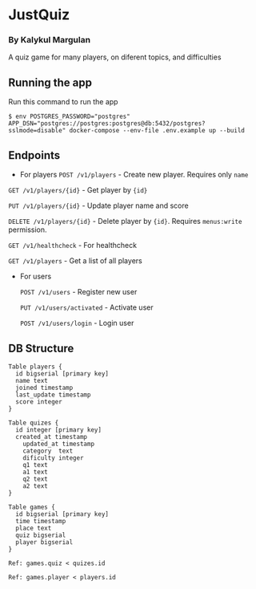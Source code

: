 # JustQuiz
### By Kalykul Margulan
A quiz game for many players, on diferent topics, and difficulties

## Running the app
Run this command to run the app
```
$ env POSTGRES_PASSWORD="postgres" APP_DSN="postgres://postgres:postgres@db:5432/postgres?sslmode=disable" docker-compose --env-file .env.example up --build
```

## Endpoints
* For players
```POST /v1/players``` - Create new player. Requires only `name`

```GET /v1/players/{id}``` - Get player by `{id}`

```PUT /v1/players/{id}``` - Update player name and score

```DELETE /v1/players/{id}``` - Delete player by `{id}`. Requires `menus:write` permission.

```GET /v1/healthcheck``` - For healthcheck

```GET /v1/players``` - Get a list of all players

* For users

	```POST /v1/users``` - Register new user

	```PUT /v1/users/activated``` - Activate user

	```POST /v1/users/login``` - Login user


## DB Structure
```
Table players {
  id bigserial [primary key]
  name text
  joined timestamp
  last_update timestamp
  score integer
}

Table quizes {
  id integer [primary key]
  created_at timestamp
	updated_at timestamp
	category  text
	dificulty integer
	q1 text
	a1 text
	q2 text
	a2 text
}

Table games {
  id bigserial [primary key]
  time timestamp
  place text
  quiz bigserial
  player bigserial
}

Ref: games.quiz < quizes.id

Ref: games.player < players.id
```
